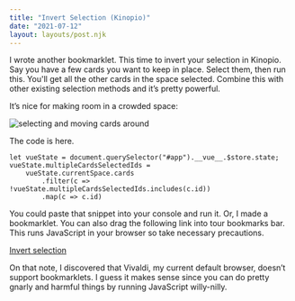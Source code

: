 ```yaml
---
title: "Invert Selection (Kinopio)"
date: "2021-07-12"
layout: layouts/post.njk
---
```


I wrote another bookmarklet. This time to invert your selection in Kinopio. Say
you have a few cards you want to keep in place. Select them, then run this.
You'll get all the other cards in the space selected. Combine this with other
existing selection methods and it’s pretty powerful.

It’s nice for making room in a crowded space:

![selecting and moving cards around](https://us-east-1.linodeobjects.com/kinopio-uploads/lbmglGUsQ75ed6IkdV7Bp/Screen-Recording-2021-07-12-at-11.52.03-AM.gif)

The code is here.

```
let vueState = document.querySelector("#app").__vue__.$store.state;
vueState.multipleCardsSelectedIds =
    vueState.currentSpace.cards
        .filter(c => !vueState.multipleCardsSelectedIds.includes(c.id))
        .map(c => c.id)
```

You could paste that snippet into your console and run it. Or, I made a
bookmarklet. You can also drag the following link into tour bookmarks bar. This
runs JavaScript in your browser so take necessary precautions.

<a href=“javascript:(function()%7Blet%20vueState%20%3D%20document.querySelector(%22%23app%22).__vue__.%24store.state%3B%0AvueState.multipleCardsSelectedIds%20%3D%20vueState.currentSpace.cards.filter(c%20%3D%3E%20!vueState.multipleCardsSelectedIds.includes(c.id)).map(c%20%3D%3E%20c.id)%7D)()%3B”>Invert
selection</a>

On that note, I discovered that Vivaldi, my current default browser, doesn’t
support bookmarklets. I guess it makes sense since you can do pretty gnarly and
harmful things by running JavaScript willy-nilly.

